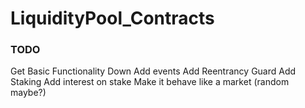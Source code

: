 # LiquidityPool_Contracts

### TODO
Get Basic Functionality Down
Add events
Add Reentrancy Guard
Add Staking
Add interest on stake
Make it behave like a market (random maybe?)